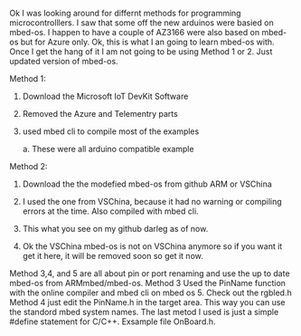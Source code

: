 Ok I was looking around for differnt methods for programming microcontrolllers. I saw that some off the new arduinos were basied on mbed-os. I happen to have a couple of AZ3166 were also based on mbed-os but for Azure only. Ok, this is what I an going to learn mbed-os with. Once I get the hang of it I am not going to be using Method 1 or 2. Just updated version of mbed-os.



Method 1:

1. Download the Microsoft IoT DevKit Software

2. Removed the Azure and Telementry parts

3. used mbed cli to compile most of the examples

     a. These were all arduino compatible example



Method 2:

1. Download the the modefied mbed-os from github ARM or VSChina

2. I used the one from VSChina, because it had no warning or  compiling errors at the time. Also compiled with mbed cli.

3. This what you see on my github darleg as of now.

4. Ok the VSChina mbed-os is not on VSChina anymore so if you want it get it here, it will be removed soon so get it now.



Method 3,4, and 5 are all about pin or port renaming and use the up to date mbed-os from ARMmbed/mbed-os. Method 3 Used the PinName function with the online compiler and mbed cli on mbed os 5. Check out the rgbled.h Method 4 just edit the PinName.h in the target area. This way you can use the standord mbed system names. The last metod I used is just a simple #define statement for C/C++. Exsample file OnBoard.h.